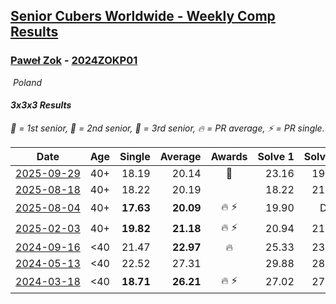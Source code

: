 <style>table {white-space: nowrap;}</style>
<link rel="stylesheet" type="text/css" href="/scw-comp/css/flags.css" />

## [Senior Cubers Worldwide - Weekly Comp Results](/scw-comp/results/)
### [Paweł Zok](README.md) - [2024ZOKP01](https://www.worldcubeassociation.org/persons/2024ZOKP01?event=333)

<i class="flag flag-PL" />&nbsp;Poland

#### 3x3x3 Results

<span style="white-space: nowrap;">🥇 = 1st senior</span>, <span style="white-space: nowrap;">🥈 = 2nd senior</span>, <span style="white-space: nowrap;">🥉 = 3rd senior</span>, <span style="white-space: nowrap;">🔥 = PR average</span>, <span style="white-space: nowrap;">⚡ = PR single</span>.

| Date | Age | Single | Average | Awards | Solve 1 | Solve 2 | Solve 3 | Solve 4 | Solve 5 | Video |
| :--: | :--: | --: | --: | :--: | --: | --: | --: | --: | --: | :-- |
| [2025-09-29](../../results/2025-09-29/333.md) | 40+ | 18.19 | 20.14 | 🥉 | 23.16 | 19.13 | 22.88 | 18.41 | 18.19 | [Desktop](https://www.facebook.com/events/3131653436983766/permalink/3138921756256934) / [Mobile](https://m.facebook.com/events/3131653436983766?view=permalink&id=3138921756256934) |
| [2025-08-18](../../results/2025-08-18/333.md) | 40+ | 18.22 | 20.19 |  | 18.22 | 21.38 | 19.22 | 19.98 | 23.47 | [Desktop](https://www.facebook.com/events/4098227200495459/permalink/4110429392608573) / [Mobile](https://m.facebook.com/events/4098227200495459?view=permalink&id=4110429392608573) |
| [2025-08-04](../../results/2025-08-04/333.md) | 40+ | **17.63** | **20.09** | 🔥 ⚡ | 19.90 | DNF | 19.72 | 20.66 | **17.63** | [Desktop](https://www.facebook.com/events/1901314967391999/permalink/1906764466847049) / [Mobile](https://m.facebook.com/events/1901314967391999?view=permalink&id=1906764466847049) |
| [2025-02-03](../../results/2025-02-03/333.md) | 40+ | **19.82** | **21.18** | 🔥 ⚡ | 20.94 | 21.34 | **19.82** | 21.25 | 23.63 | [Desktop](https://www.facebook.com/events/595481126781396/permalink/600379989624843) / [Mobile](https://m.facebook.com/events/595481126781396?view=permalink&id=600379989624843) |
| [2024-09-16](../../results/2024-09-16/333.md) | <40 | 21.47 | **22.97** | 🔥 | 25.33 | 23.31 | 21.47 | 23.64 | 21.95 | [Desktop](https://www.facebook.com/events/1432335554111064/permalink/1440751526602800) / [Mobile](https://m.facebook.com/events/1432335554111064?view=permalink&id=1440751526602800) |
| [2024-05-13](../../results/2024-05-13/333.md) | <40 | 22.52 | 27.31 |  | 29.88 | 28.76 | 26.00 | 27.16 | 22.52 | [Desktop](https://www.facebook.com/events/800074235387553/permalink/808221991239444) / [Mobile](https://m.facebook.com/events/800074235387553?view=permalink&id=808221991239444) |
| [2024-03-18](../../results/2024-03-18/333.md) | <40 | **18.71** | **26.21** | 🔥 ⚡ | 27.02 | 27.98 | **18.71** | 23.64 | DNF | [Desktop](https://www.facebook.com/events/962609138892132/permalink/966390618513984) / [Mobile](https://m.facebook.com/events/962609138892132?view=permalink&id=966390618513984) |


<!-- Global site tag (gtag.js) - Google Analytics -->
<script async src="https://www.googletagmanager.com/gtag/js?id=UA-86348435-3"></script>
<script>window.dataLayer = window.dataLayer || []; function gtag() {dataLayer.push(arguments);} gtag('js', new Date()); gtag('config', 'UA-86348435-3');</script>
